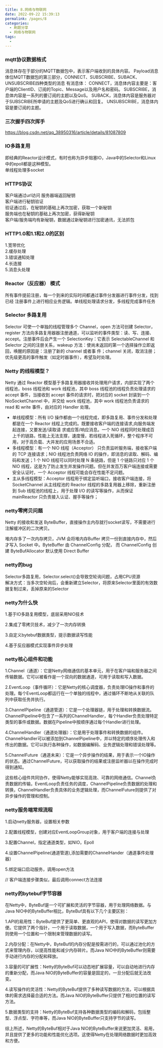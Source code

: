 ```yaml
---
title: 8.网络与物联网
date: 2022-09-22 15:39:13
permalink: /pages/8
categories:
  - 刷题分享
  - 网络与物联网
tags:
  - 
---
```


### mqtt协议数据格式
消息体存在于部分的MQTT数据包中，表示客户端收到的具体内容。
Payload消息体位MQTT数据包的第三部分，CONNECT、SUBSCRIBE、SUBACK、UNSUBSCRIBE四种类型的消息 有消息体：
CONNECT，消息体内容主要是：客户端的ClientID、订阅的Topic、Message以及用户名和密码。
SUBSCRIBE，消息体内容是一系列的要订阅的主题以及QoS。
SUBACK，消息体内容是服务器对于SUBSCRIBE所申请的主题及QoS进行确认和回复。
UNSUBSCRIBE，消息体内容是要订阅的主题。

### 三次握手四次挥手
https://blog.csdn.net/qq_38950316/article/details/81087809
### IO多路复用
即经典的Reactor设计模式，有时也称为异步阻塞IO，Java中的Selector和Linux中的epoll都是这种模型。  
单线程处理多socket
### HTTPS协议
客户端通过url访问 
服务器端返回秘钥   
客户端进行秘钥验证  
验证通过后，在秘钥的基础上再次加密，获取一个新秘钥  
服务端也在秘钥的基础上再次加密，获得新秘钥  
客户端/服务端均有新秘钥，数据通过新秘钥进行加密通讯，无法抓包  
### HTTP1.0和1.1和2.0的区别
1.宽带优化  
2.缓存处理  
3.错误通知处理  
4.长连接  
5.消息头处理  

### Reactor（反应器） 模式
所有事件提前注册，每一个到来的实际时间都通过事件分发器进行事件分发，找到已经
注册事件上进行相应业务逻辑。单线程处理请求分发，多线程完成事件任务

### Selector    多路复用
Selector 可使一个单独的线程管理多个 Channel，open 方法可创建 Selector，register 方法向多路复用器器注册通道，可以监听的事件类型：读、写、连接、accept。注册事件后会产生一个 SelectionKey：它表示 SelectableChannel 和 Selector 之间的注册关系，wakeup 方法：使尚未返回的第一个选择操作立即返回，唤醒的原因是：注册了新的 channel 或者事 件；channel 关闭，取消注册；优先级更高的事件触发（如定时器事件），希望及时处理。

### Netty 的线程模型？
Netty 通过 Reactor 模型基于多路复用器接收并处理用户请求，内部实现了两个线程池，boss 线程池和 work 线程池，其中 boss 线程池的线程负责处理请求的 accept 事件，当接收到 accept 事件的请求时，把对应的 socket 封装到一个 NioSocketChannel 中，并交给 work 线程池，其中 work 线程池负责请求的 read 和 write 事件，由对应的 Handler 处理。  

- 单线程模型：所有 I/O 操作都由一个线程完成，即多路复用、事件分发和处理都是在一个 Reactor 线程上完成的。既要接收客户端的连接请求,向服务端发起连接，又要发送/读取请 求或应答/响应消息。一个 NIO 线程同时处理成百上千的链路，性能上无法支撑，速度慢，若线程进入死循环，整个程序不可用，对于高负载、大并发的应用场景不合适。
- 多线程模型：有一个 NIO 线程（Acceptor） 只负责监听服务端，接收客户端的 TCP 连接请求；NIO 线程池负责网络 IO 的操作，即消息的读取、解码、编码和发送；1 个 NIO 线程可以同时处理 N 条链路，但是 1 个链路只对应 1 个 NIO 线程，这是为了防止发生并发操作问题。但在并发百万客户端连接或需要安全认证时，一个 Acceptor 线程可能会存在性能不足问题。
- 主从多线程模型：Acceptor 线程用于绑定监听端口，接收客户端连接，将 SocketChannel 从主线程池的 Reactor 线程的多路复用器上移除，重新注册到 Sub 线程池的线程上，用于处理 I/O 的读写等操作，从而保证 mainReactor 只负责接入认证、握手等操作；

### netty零拷贝问题
Netty 的接收和发送 ByteBuffer，直接操作主内存就行socket读写，不需要进行注解缓冲区的二次拷贝。

堆内存多了一次内存拷贝，JVM 会将堆内存Buffer 拷贝一份到直接内存中，然后才写入 Socket 中。ByteBuffer 由 ChannelConfig 分配， 而 ChannelConfig 创建 ByteBufAllocator 默认使用 Direct Buffer

### netty的bug
Selector多路复用，Selector.select()会导致空轮询问题，占用CPU资源  
解决方式：当多次空轮询后，会重新建立Selector，将原来Selector里面的有效数据复制过来，丢掉原来的Selector


### netty为什么快
1.基于IO多路复用模型，底层采用NIO技术

2.集成了零拷贝技术，减少了一次内存转换

3.自定义bytebuf数据类型，提示数据读写性能

4.基于反应器模式实现事件异步处理

### netty核心组件和功能
1.Channel（通道）：它是Netty网络通信的基本单元，用于在客户端和服务器之间传输数据。它可以被看作是一个双向的数据通道，可用于读取和写入数据。

2.EventLoop（事件循环）：它是Netty的核心调度器，负责处理IO操作和事件的处理。每个EventLoop都运行在一个单独的线程中，通过循环不断地从关联的队列中获取任务并执行。

3.ChannelPipeline（通道管道）：它是一个处理器链，用于处理和转换数据流。ChannelPipeline中包含了一系列的ChannelHandler，每个Handler负责处理特定类型的事件或数据。数据在Pipeline中按顺序通过每个Handler进行处理。

4.ChannelHandler（通道处理器）：它是用于处理事件和转换数据的组件。ChannelHandler可以被添加到ChannelPipeline中，并以特定的顺序处理传入和传出的数据。它可以执行各种操作，如数据编解码、业务逻辑处理和错误处理等。

5.ChannelFuture（通道未来）：它是一个异步操作的结果，用于表示一个IO操作的状态。通过ChannelFuture，可以获取操作的结果或注册监听器以在操作完成时得到通知。

这些核心组件共同协作，使得Netty能够实现高效、可靠的网络通信。Channel负责数据的传输，EventLoop负责任务的调度，ChannelPipeline负责数据的处理和转换，ChannelHandler负责具体的业务逻辑处理，而ChannelFuture则提供了对异步操作的管理和控制。

### netty服务端常规流程
1.启动netty服务器，设置相关参数 

2.配置线程模型，创建对应EventLoopGroup对象，用于客户端的连接与处理

3.配置Channel，指定通道类型，如NIO，Epoll

4.设置ChannelPipeline(通道管道),添加需要的ChannelHander（通道事件处理器）

5.绑定端口启动服务，调用open方法

// 客户端连接步骤类似，最后调用connect方法连接

### netty的bytebuf字节容器
在Netty中，ByteBuf是一个可扩展和灵活的字节容器，用于处理网络数据。与Java NIO中的ByteBuffer相比，ByteBuf具有以下几个主要区别：

1.API的易用性：ByteBuf提供了更简单、更直观的API，使得对数据的读写更加方便。它提供了两个指针，一个用于读取数据，一个用于写入数据，而ByteBuffer则使用一个位置和一个限制来管理数据的读写。

2.内存分配：在Netty中，ByteBuf的内存分配是按需进行的，可以通过池化的方式来管理内存，以提高性能和减少内存碎片。而Java NIO中的ByteBuffer则需要手动进行内存的分配和释放。

3.容量的可扩展性：Netty的ByteBuf可以动态地扩展容量，可以自动地进行内存的重新分配，而Java NIO的ByteBuffer的容量是固定的，一旦分配后就无法改变。

4.读写操作的灵活性：Netty的ByteBuf提供了多种读写数据的方法，可以根据具体的需求选择最合适的方法。而Java NIO的ByteBuffer只提供了相对位置的读写方法。

5.数据类型的支持：Netty的ByteBuf支持各种数据类型的编码和解码，包括整型、浮点型、字符串等，而Java NIO的ByteBuffer只支持字节的读写。

综上所述，Netty的ByteBuf相对于Java NIO的ByteBuffer来说更加灵活、易用，并且提供了更多的功能和性能优化选项。这使得Netty在处理网络数据时更加高效和方便。